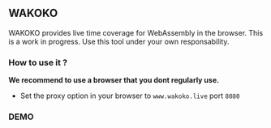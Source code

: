 ## WAKOKO

WAKOKO provides live time coverage for WebAssembly in the browser. This is a work in progress. Use this tool under your own responsability. 

### How to use it ?

**We recommend to use a browser that you dont regularly use.**

- Set the proxy option in your browser to `www.wakoko.live` port `8080`

### DEMO

